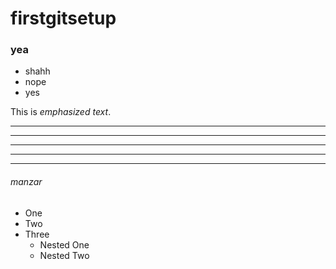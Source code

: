 # firstgitsetup
### yea
* shahh
* nope
* yes

This is *emphasized* _text_.
* * *

***

*****

- - -

---------------------------------------
###### manzar
+ One
+ Two
+ Three
    - Nested One
    - Nested Two


    
